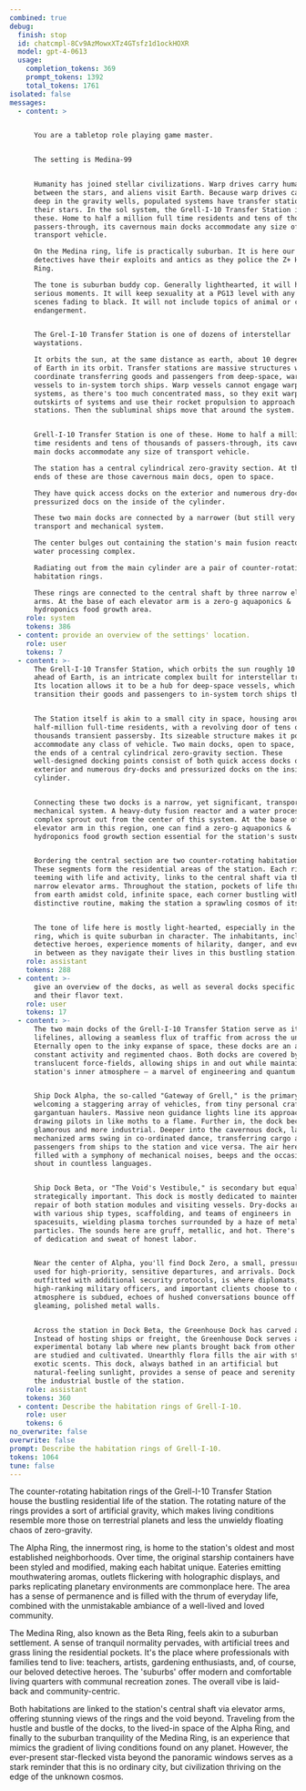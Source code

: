 ```yaml
---
combined: true
debug:
  finish: stop
  id: chatcmpl-8Cv9AzMowxXTz4GTsfz1d1ockHOXR
  model: gpt-4-0613
  usage:
    completion_tokens: 369
    prompt_tokens: 1392
    total_tokens: 1761
isolated: false
messages:
  - content: >


      You are a tabletop role playing game master.


      The setting is Medina-99


      Humanity has joined stellar civilizations. Warp drives carry humans
      between the stars, and aliens visit Earth. Because warp drives cannot come
      deep in the gravity wells, populated systems have transfer stations around
      their stars. In the sol system, the Grell-I-10 Transfer Station is one of
      these. Home to half a million full time residents and tens of thousands of
      passers-through, its cavernous main docks accommodate any size of
      transport vehicle.

      On the Medina ring, life is practically suburban. It is here our hero
      detectives have their exploits and antics as they police the Z+ Habitation
      Ring.

      The tone is suburban buddy cop. Generally lighthearted, it will have some
      serious moments. It will keep sexuality at a PG13 level with any sexual
      scenes fading to black. It will not include topics of animal or child
      endangerment.


      The Grel-I-10 Transfer Station is one of dozens of interstellar
      waystations.

      It orbits the sun, at the same distance as earth, about 10 degrees ahead
      of Earth in its orbit. Transfer stations are massive structures which
      coordinate transferring goods and passengers from deep-space, warp capable
      vessels to in-system torch ships. Warp vessels cannot engage warp while in
      systems, as there's too much concentrated mass, so they exit warp at the
      outskirts of systems and use their rocket propulsion to approach the
      stations. Then the subluminal ships move that around the system.


      Grell-I-10 Transfer Station is one of these. Home to half a million full
      time residents and tens of thousands of passers-through, its cavernous
      main docks accommodate any size of transport vehicle.

      The station has a central cylindrical zero-gravity section. At the two
      ends of these are those cavernous main docs, open to space.

      They have quick access docks on the exterior and numerous dry-docks and
      pressurized docs on the inside of the cylinder.

      These two main docks are connected by a narrower (but still very large)
      transport and mechanical system.

      The center bulges out containing the station's main fusion reactor and
      water processing complex.

      Radiating out from the main cylinder are a pair of counter-rotating
      habitation rings.

      These rings are connected to the central shaft by three narrow elevator
      arms. At the base of each elevator arm is a zero-g aquaponics &
      hydroponics food growth area.
    role: system
    tokens: 386
  - content: provide an overview of the settings' location.
    role: user
    tokens: 7
  - content: >-
      The Grell-I-10 Transfer Station, which orbits the sun roughly 10 degrees
      ahead of Earth, is an intricate complex built for interstellar transfers.
      Its location allows it to be a hub for deep-space vessels, which
      transition their goods and passengers to in-system torch ships there. 


      The Station itself is akin to a small city in space, housing around a
      half-million full-time residents, with a revolving door of tens of
      thousands transient passersby. Its sizeable structure makes it possible to
      accommodate any class of vehicle. Two main docks, open to space, lie at
      the ends of a central cylindrical zero-gravity section. These
      well-designed docking points consist of both quick access docks on the
      exterior and numerous dry-docks and pressurized docks on the inside of the
      cylinder. 


      Connecting these two docks is a narrow, yet significant, transport and
      mechanical system. A heavy-duty fusion reactor and a water processing
      complex sprout out from the center of this system. At the base of each
      elevator arm in this region, one can find a zero-g aquaponics &
      hydroponics food growth section essential for the station's sustenance. 


      Bordering the central section are two counter-rotating habitation rings.
      These segments form the residential areas of the station. Each ring,
      teeming with life and activity, links to the central shaft via three
      narrow elevator arms. Throughout the station, pockets of life thrive away
      from earth amidst cold, infinite space, each corner bustling with its
      distinctive routine, making the station a sprawling cosmos of its own. 


      The tone of life here is mostly light-hearted, especially in the Medina
      ring, which is quite suburban in character. The inhabitants, including our
      detective heroes, experience moments of hilarity, danger, and everything
      in between as they navigate their lives in this bustling station.
    role: assistant
    tokens: 288
  - content: >-
      give an overview of the docks, as well as several docks specific locations
      and their flavor text.
    role: user
    tokens: 17
  - content: >-
      The two main docks of the Grell-I-10 Transfer Station serve as its
      lifelines, allowing a seamless flux of traffic from across the universe.
      Eternally open to the inky expanse of space, these docks are an avatar of
      constant activity and regimented chaos. Both docks are covered by massive
      translucent force-fields, allowing ships in and out while maintaining the
      station's inner atmosphere – a marvel of engineering and quantum physics.


      Ship Dock Alpha, the so-called "Gateway of Grell," is the primary dock,
      welcoming a staggering array of vehicles, from tiny personal craft to
      gargantuan haulers. Massive neon guidance lights line its approach,
      drawing pilots in like moths to a flame. Further in, the dock becomes less
      glamorous and more industrial. Deeper into the cavernous dock, large,
      mechanized arms swing in co-ordinated dance, transferring cargo and
      passengers from ships to the station and vice versa. The air here is
      filled with a symphony of mechanical noises, beeps and the occasional
      shout in countless languages.


      Ship Dock Beta, or "The Void's Vestibule," is secondary but equally
      strategically important. This dock is mostly dedicated to maintenance and
      repair of both station modules and visiting vessels. Dry-docks are filled
      with various ship types, scaffolding, and teams of engineers in
      spacesuits, wielding plasma torches surrounded by a haze of metal
      particles. The sounds here are gruff, metallic, and hot. There's a sense
      of dedication and sweat of honest labor.


      Near the center of Alpha, you'll find Dock Zero, a small, pressurized dock
      used for high-priority, sensitive departures, and arrivals. Dock Zero,
      outfitted with additional security protocols, is where diplomats,
      high-ranking military officers, and important clients choose to dock. The
      atmosphere is subdued, echoes of hushed conversations bounce off the
      gleaming, polished metal walls.


      Across the station in Dock Beta, the Greenhouse Dock has carved a niche.
      Instead of hosting ships or freight, the Greenhouse Dock serves as an
      experimental botany lab where new plants brought back from other worlds
      are studied and cultivated. Unearthly flora fills the air with strange,
      exotic scents. This dock, always bathed in an artificial but
      natural-feeling sunlight, provides a sense of peace and serenity amidst
      the industrial bustle of the station.
    role: assistant
    tokens: 360
  - content: Describe the habitation rings of Grell-I-10.
    role: user
    tokens: 6
no_overwrite: false
overwrite: false
prompt: Describe the habitation rings of Grell-I-10.
tokens: 1064
tune: false
---
```

The counter-rotating habitation rings of the Grell-I-10 Transfer Station house the bustling residential life of the station. The rotating nature of the rings provides a sort of artificial gravity, which makes living conditions resemble more those on terrestrial planets and less the unwieldy floating chaos of zero-gravity.

The Alpha Ring, the innermost ring, is home to the station's oldest and most established neighborhoods. Over time, the original starship containers have been styled and modified, making each habitat unique. Eateries emitting mouthwatering aromas, outlets flickering with holographic displays, and parks replicating planetary environments are commonplace here. The area has a sense of permanence and is filled with the thrum of everyday life, combined with the unmistakable ambiance of a well-lived and loved community.

The Medina Ring, also known as the Beta Ring, feels akin to a suburban settlement. A sense of tranquil normality pervades, with artificial trees and grass lining the residential pockets. It's the place where professionals with families tend to live: teachers, artists, gardening enthusiasts, and, of course, our beloved detective heroes. The 'suburbs' offer modern and comfortable living quarters with communal recreation zones. The overall vibe is laid-back and community-centric.

Both habitations are linked to the station's central shaft via elevator arms, offering stunning views of the rings and the void beyond. Traveling from the hustle and bustle of the docks, to the lived-in space of the Alpha Ring, and finally to the suburban tranquility of the Medina Ring, is an experience that mimics the gradient of living conditions found on any planet. However, the ever-present star-flecked vista beyond the panoramic windows serves as a stark reminder that this is no ordinary city, but civilization thriving on the edge of the unknown cosmos.